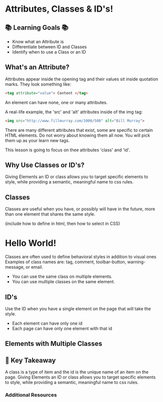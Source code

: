 # Attributes, Classes & ID's!


## 📚 Learning Goals 📚
- Know what an Attribute is
- Differentiate between ID and Classes
- Identify when to use a Class or an ID


## What's an Attribute?
Attributes appear inside the opening tag and their values sit inside quotation marks. They look something like:
  ```html
  <tag attribute="value"> Content </tag>
  ```

An element can have none, one or many attributes.

A real-life example, the 'src' and 'alt' attributes inside of the img tag:
  ```html
  <img src="http://www.fillmurray.com/1000/500" alt="Bill Murray">
  ```

There are many different attributes that exist, some are specific to certain HTML elements. Do not worry about knowing them all now. You will pick them up as your learn new tags.

 This lesson is going to focus on thee attributes 'class' and 'id'.


## Why Use Classes or ID's?
Giving Elements an ID or class allows you to target specific elements to style, while providing a semantic, meaningful name to css rules.

## Classes

 Classes are useful when you have, or possibly will have in the future, more than one element that shares the same style.


 (include how to define in html, then how to select in CSS)
 <h1 class="page-title"> Hello World! </h1>

 Classes are often used to define behavioral styles in addition to visual ones Examples of class names are: tag, comment, toolbar-button, warning-message, or email.

- You can use the same class on multiple elements.
- You can use multiple classes on the same element.

## ID's

Use the ID when you have a single element on the page that will take the style.

- Each element can have only one id
- Each page can have only one element with that id


## Elements with Multiple Classes



## 🔑 Key Takeaway
A class is a type of item and the id is the unique name of an item on the page. Giving Elements an ID or class allows you to target specific elements to style, while providing a semantic, meaningful name to css rules.

### Additional Resources
